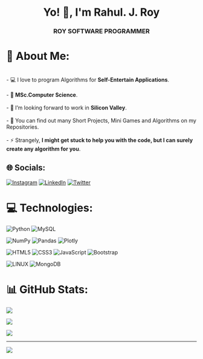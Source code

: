 <h1 align="center">Yo! 👋, I'm Rahul. J. Roy</h1>
<h3 align="center">ROY SOFTWARE PROGRAMMER</h3>


# 💫 About Me:
<br>- 💻 I love to program Algorithms for **Self-Entertain Applications**.<br><br>- 🌱 **MSc.Computer Science**.<br><br>- 👯 I’m looking forward to work in **Silicon Valley**.<br><br>- 👨‍ You can find out many Short Projects, Mini Games and Algorithms on my Repositories. <br><br>- ⚡ Strangely, **I might get stuck to help you with the code, but I can surely create any algorithm for you**.<br>


## 🌐 Socials:
[![Instagram](https://img.shields.io/badge/Instagram-%23E4405F.svg?logo=Instagram&logoColor=white)](https://instagram.com/never.gives_up.roy_74) [![LinkedIn](https://img.shields.io/badge/LinkedIn-%230077B5.svg?logo=linkedin&logoColor=white)](https://linkedin.com/in/rahulroy74) [![Twitter](https://img.shields.io/badge/Twitter-%231DA1F2.svg?logo=Twitter&logoColor=white)](https://twitter.com/nevergivesuproy) 

# 💻 Technologies:
![Python](https://img.shields.io/badge/python-3670A0?style=for-the-badge&logo=python&logoColor=ffdd54)
![MySQL](https://img.shields.io/badge/mysql-%2300f.svg?style=for-the-badge&logo=mysql&logoColor=white) 

![NumPy](https://img.shields.io/badge/numpy-%23013243.svg?style=for-the-badge&logo=numpy&logoColor=white) 
![Pandas](https://img.shields.io/badge/pandas-%23150458.svg?style=for-the-badge&logo=pandas&logoColor=white) 
![Plotly](https://img.shields.io/badge/Plotly-%233F4F75.svg?style=for-the-badge&logo=plotly&logoColor=white) 

![HTML5](https://img.shields.io/badge/html5-%23E34F26.svg?style=for-the-badge&logo=html5&logoColor=white) 
![CSS3](https://img.shields.io/badge/css3-%231572B6.svg?style=for-the-badge&logo=css3&logoColor=white)
![JavaScript](https://img.shields.io/badge/javascript-%23323330.svg?style=for-the-badge&logo=javascript&logoColor=%23F7DF1E) 
![Bootstrap](https://img.shields.io/badge/bootstrap-%23563D7C.svg?style=for-the-badge&logo=bootstrap&logoColor=white)

![LINUX](https://img.shields.io/badge/Linux-FCC624?style=for-the-badge&logo=linux&logoColor=black) 
![MongoDB](https://img.shields.io/badge/MongoDB-%234ea94b.svg?style=for-the-badge&logo=mongodb&logoColor=white) 

# 📊 GitHub Stats:

![](https://github-readme-stats.vercel.app/api?username=rahulroy-rsp&theme=radical&hide_border=false&include_all_commits=false&count_private=false)<br/>

![](https://github-readme-streak-stats.herokuapp.com/?user=rahulroy-rsp&theme=radical&hide_border=false)<br/>

![](https://github-readme-stats.vercel.app/api/top-langs/?username=rahulroy-rsp&theme=radical&hide_border=false&include_all_commits=false&count_private=false&layout=compact)

---
[![](https://visitcount.itsvg.in/api?id=rahulroy-rsp&icon=2&color=5)](https://visitcount.itsvg.in)

<!-- Proudly created with GPRM ( https://gprm.itsvg.in ) -->
